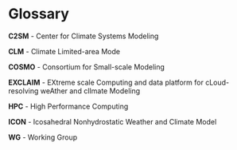 # Glossary

**C2SM** - Center for Climate Systems Modeling

**CLM** - Climate Limited-area Mode

**COSMO** - Consortium for Small-scale Modeling

**EXCLAIM** - EXtreme scale Computing and data platform for cLoud-resolving weAther and clImate Modeling

**HPC** - High Performance Computing

**ICON** - Icosahedral Nonhydrostatic Weather and Climate Model

**WG** - Working Group